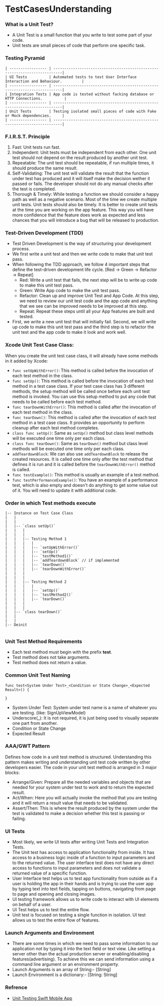 # TestCasesUnderstanding #

### What is a Unit Test? ###
- A Unit Test is a small function that you write to test some part of your code.
- Unit tests are small pieces of code that perform one specific task.


### Testing Pyramid ###
```
| ----------------- | --------------------------------------------------------------------------|
| UI Tests          | Automated tests to test User Interface Interaction and Behaviour.         |
| ----------------- | --------------------------------------------------------------------------|
| Integration Tests | App code is tested without facking database or HTTP Connections.          |
| ----------------- | --------------------------------------------------------------------------|
| Unit Tests        | Testing isolated small pieces of code with Fake or Mock dependencies.     |
| ----------------- | --------------------------------------------------------------------------|
```

### F.I.R.S.T. Principle ###
1. Fast: Unit tests run fast. 
2. Independent: Unit tests must be independent from each other. One unit test should not depend on the result produced by another unit test.
3. Repeatable: The unit test should be repeatable, if run multiple times, it should produce the same result.
4. Self-Validating: The unit test will validate the result that the function under test has produced and it will itself make the decision wether it passed or fails. The developer should not do any manual checks after the test is completed. 
5. Thorough & Timely: While testing a function we should consider a happy path as well as a negative scenario. Most of the time we create multiple unit tests. Unit tests should also be timely. It is better to create unit tests at the time you are working on the app feature. This way you will have more confidence that the feature does work as expected and less chances that you will introduce a bug that will be released to production.
     

### Test-Driven Development (TDD) ###
- Test Driven Development is the way of structuring your development process.
- We first write a unit test and then we write code to make that unit test pass.
- When following the TDD approach, we follow 4 important steps that define the test-driven development life cycle. [Red -> Green -> Refactor -> Repeat]
    - Red: Write a unit test that fails, the next step will be to write up code to make this unit test pass.
    - Green: Write App code to make the unit test pass.
    - Refactor: Clean up and improve Unit Test and App Code. At this step, we need to review our unit test code and the app code and anything that we see can be improved needs to be improved at this step.
    - Repeat: Repeat these steps until all your App features are built and tested.
- First, we write a new unit test that will initially fail. Second, we will write up code to make this unit test pass and the third step is to refactor the unit test and the app code to make it look and work well.


### Xcode Unit Test Case Class: ###
When you create the unit test case class, it will already have some methods in it added by Xcode:  
- `func setUpWithError()`: This method is called before the invocation of each test method in the class.
- `func setUp()`: This method is called before the invocation of each test method in a test case class. If your test case class has 3 different methods, the setup method will be called once before each unit test method is invoked. You can use this setup method to put any code that needs to be called before each test method.
- `func tearDownWithError()`: This method is called after the invocation of each test method in the class.
- `func tearDown()`: This method is called after the invocation of each test method in a test case class. It provides an opportunity to perform cleanup after each test method completes.
- `class func setUp()`: Same as `setUp()` method but class level methods will be executed one time only per each class.
- `class func tearDown()`: Same as `tearDown()` method but class level methods will be executed one time only per each class.
- `addTeardownBlock`: We can also use `addTeardownBlock` to release the created resources. It is called one time only after the test method that defines it is run and it is called before the `tearDownWithError()` method is called.
- `func testExample()`: This method is usually an example of a test method.
- `func testPerformanceExample()`: You have an example of a performance test, which is also empty and doesn't do anything to get some value out of it. You will need to update it with additional code.


### Order in which Test methods execute ###
```
|-- Instance on Test Case Class
|   |
|   |
|   |-- `class setUp()`
|   |   |
|   |   |
|   |   |-- Testing Method 1
|   |   |   |
|   |   |   |-- `setUpWithError()`
|   |   |   |-- `setUp()`
|   |   |   |-- `testMethod1()`
|   |   |   |-- `addTeardownBlock` // if implemented 
|   |   |   |-- `tearDown()`       
|   |   |   |-- `tearDownWithError()`   
|   |   |
|   |   |
|   |   |-- Testing Method 2
|   |   |   |
|   |   |   |-- `setUp()`
|   |   |   |-- `testMethod2()`
|   |   |   |-- `tearDown()` 
|   |   |
|   |   |
|   |-- `class tearDown()`
|   |
|   |
|-- Deinit
 
```


### Unit Test Method Requirements ###
- Each test method must begin with the prefix **test**.
- Test method does not take arguments.
- Test method does not return a value.


### Common Unit Test Naming ###
```
func test<System Under Test>_<Condition or State Change>_<Expected Result>() {

}
```
- System Under Test: System under test name is a name of whatever you are testing. (like: SignUpViewModel)
- Underscore(\_): It is not required, it is just being used to visually separate one part from another.
- Condition or State Change
- Expected Result


### AAA/GWT Pattern ###
Defines how code in a unit test method is structured. Understanding this pattern makes writing and understanding unit test code written by other developers easier. The code in your unit test
method is arranged in 3 major blocks:
- Arrange/Given: Prepare all the needed variables and objects that are needed for your system under test to work and to return the expected result.
- Act/When: Here you will actually invoke the method that you are testing and it will return a result value that needs to be validated.
- Assert/Then: This is where the result produced by the system under the test is validated to make a decision whether this test is passing or failing.


### UI Tests ###
- Most likely, we write UI tests after writing Unit Tests and Integration Tests.
- The Unit test has access to application functionality from inside. It has access to a business logic inside of a function to input parameters and to the returned value. The user interface test does not have any direct access to functions to input parameters and does not validate a returned value of a specific function.
- User Interface test helps us to test app functionality from outside as if a user is holding the app in their hands and is trying to use the user app by typing text into text fields, tapping on buttons, navigating from page to page and opening and closing images.
- UI testing framework allows us to write code to interact with UI elements on behalf of a user.
- UI Test helps us to test the entire flow.
- Unit test is focused on testing a single function in isolation. UI test allows us to test the entire flow of features.


### Launch Arguments and Environment ###
- There are some times in which we need to pass some information to our application not by typing it into the text field or text view. Like setting a server other than the actual production server or enabling/disabling features(advertising). To achieve this we can send information using a command line argument or an environment property.
- Launch Arguments is an array of String:- [String]
- Launch Environment is a dictionary:- [String: String]


### Refrence ###
- [Unit Testing Swift Mobile App](https://www.udemy.com/course/unit-testing-ios-mobile-app/?couponCode=ST18MT62524)

